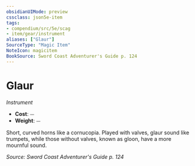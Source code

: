 ```yaml
---
obsidianUIMode: preview
cssclass: json5e-item
tags:
- compendium/src/5e/scag
- item/gear/instrument
aliases: ["Glaur"]
SourceType: "Magic Item"
NoteIcon: magicitem
BookSource: Sword Coast Adventurer's Guide p. 124
---
```

# Glaur
*Instrument*  

- **Cost**: ⏤
- **Weight**: ⏤

Short, curved horns like a cornucopia. Played with valves, glaur sound like trumpets, while those without valves, known as gloon, have a more mournful sound.

*Source: Sword Coast Adventurer's Guide p. 124*